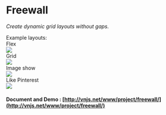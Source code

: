 
# Freewall

_Create dynamic grid layouts without gaps._

Example layouts:
<br>
Flex
<br>
<img src='https://raw.github.com/kombai/freewall/master/i/flex.png'>
<br>
Grid
<br>
<img src='https://raw.github.com/kombai/freewall/master/i/grid.png'>
<br>
Image show
<br>
<img src='https://raw.github.com/kombai/freewall/master/i/images.png'>
<br>
Like Pinterest
<br>
<img src='https://raw.github.com/kombai/freewall/master/i/pinterest.png'>
#### Document and Demo : [http://vnjs.net/www/project/freewall/](http://vnjs.net/www/project/freewall/)
